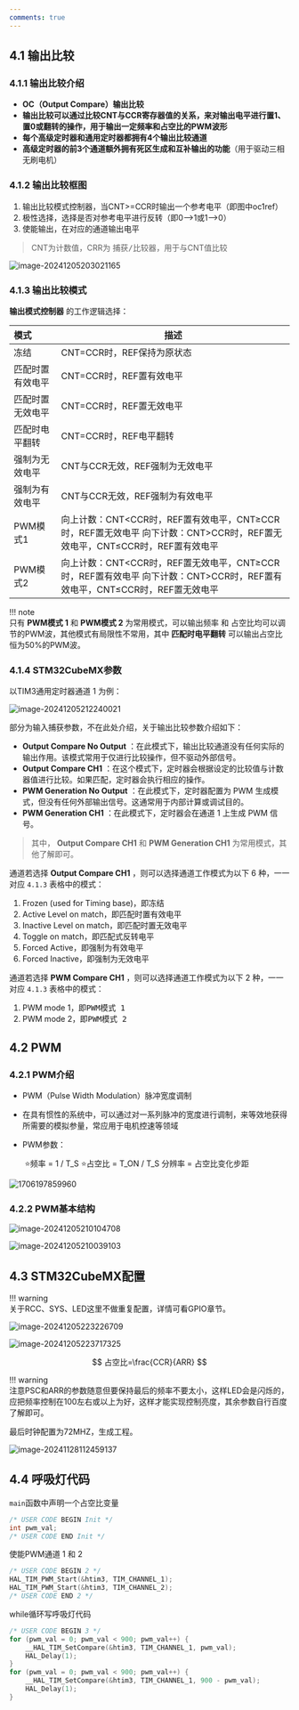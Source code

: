 ```yaml
---
comments: true
---
```



## 4.1 输出比较

### 4.1.1 输出比较介绍

- **OC（Output Compare）输出比较**
- **输出比较可以通过比较CNT与CCR寄存器值的关系，来对输出电平进行置1、置0或翻转的操作，用于输出一定频率和占空比的PWM波形**
- **每个高级定时器和通用定时器都拥有4个输出比较通道**
- **高级定时器的前3个通道额外拥有死区生成和互补输出的功能**（用于驱动三相无刷电机）

### 4.1.2 输出比较框图

1. 输出比较模式控制器，当CNT>=CCR时输出一个参考电平（即图中oc1ref）
2. 极性选择，选择是否对参考电平进行反转（即0-->1或1-->0）
3. 使能输出，在对应的通道输出电平

> CNT为计数值，CRR为 <kbd>捕获/比较器</kbd>，用于与CNT值比较

![image-20241205203021165](https://tonmoon.obs.cn-east-3.myhuaweicloud.com/img/tonmoon/image-20241205203021165.png)

### 4.1.3 输出比较模式

**输出模式控制器** 的工作逻辑选择：

| **模式**         | **描述**                                                     |
| :--------------- | ------------------------------------------------------------ |
| 冻结             | CNT=CCR时，REF保持为原状态                                   |
| 匹配时置有效电平 | CNT=CCR时，REF置有效电平                                     |
| 匹配时置无效电平 | CNT=CCR时，REF置无效电平                                     |
| 匹配时电平翻转   | CNT=CCR时，REF电平翻转                                       |
| 强制为无效电平   | CNT与CCR无效，REF强制为无效电平                              |
| 强制为有效电平   | CNT与CCR无效，REF强制为有效电平                              |
| PWM模式1         | 向上计数：CNT<CCR时，REF置有效电平，CNT≥CCR时，REF置无效电平   向下计数：CNT>CCR时，REF置无效电平，CNT≤CCR时，REF置有效电平 |
| PWM模式2         | 向上计数：CNT<CCR时，REF置无效电平，CNT≥CCR时，REF置有效电平   向下计数：CNT>CCR时，REF置有效电平，CNT≤CCR时，REF置无效电平 |

!!! note  
	只有 **PWM模式 1**  和 **PWM模式 2**  为常用模式，可以<kbd>输出频率</kbd> 和 <kbd>占空比</kbd>均可以调节的PWM波，其他模式有局限性不常用，其中 **匹配时电平翻转** 可以输出占空比恒为50%的PWM波。

### 4.1.4 STM32CubeMX参数

以TIM3通用定时器通道 1 为例：

![image-20241205212240021](https://tonmoon.obs.cn-east-3.myhuaweicloud.com/img/tonmoon/image-20241205212240021.png)

部分为输入捕获参数，不在此处介绍，关于输出比较参数介绍如下：

- **Output Compare No Output** ：在此模式下，输出比较通道没有任何实际的输出作用。该模式常用于仅进行比较操作，但不驱动外部信号。
- **Output Compare CH1** ：在这个模式下，定时器会根据设定的比较值与计数器值进行比较。如果匹配，定时器会执行相应的操作。
- **PWM Generation No Output** ：在此模式下，定时器配置为 PWM 生成模式，但没有任何外部输出信号。这通常用于内部计算或调试目的。
- **PWM Generation CH1** ：在此模式下，定时器会在通道 1 上生成 PWM 信号。

> 其中， **Output Compare CH1** 和 **PWM Generation CH1** 为常用模式，其他了解即可。

通道若选择 **Output Compare CH1** ，则可以选择通道工作模式为以下 6 种，一一对应 `4.1.3` 表格中的模式：

1. Frozen (used for Timing base)，即<kbd>冻结</kbd>
2. Active Level on match，即<kbd>匹配时置有效电平</kbd>
3. Inactive Level on match，即<kbd>匹配时置无效电平</kbd>
4. Toggle on match，即<kbd>匹配式反转电平</kbd>
5. Forced Active，即<kbd>强制为有效电平</kbd>
6. Forced Inactive，即<kbd>强制为无效电平</kbd>

通道若选择 **PWM Compare CH1** ，则可以选择通道工作模式为以下 2 种，一一对应 `4.1.3` 表格中的模式：

1. PWM mode 1，即<kbd>PWM模式 1</kbd>
2. PWM mode 2，即<kbd>PWM模式 2</kbd>

## 4.2 PWM

### 4.2.1 PWM介绍

- PWM（Pulse Width Modulation）脉冲宽度调制

- 在具有惯性的系统中，可以通过对一系列脉冲的宽度进行调制，来等效地获得所需要的模拟参量，常应用于电机控速等领域

- PWM参数：

  ​      ⭐频率 = 1 / T_S            ⭐占空比 = T_ON / T_S           分辨率 = 占空比变化步距

![1706197859960](https://tonmoon.obs.cn-east-3.myhuaweicloud.com/img/tonmoon/1706197859960.png)

### 4.2.2 PWM基本结构

![image-20241205210104708](https://tonmoon.obs.cn-east-3.myhuaweicloud.com/img/tonmoon/image-20241205210104708.png)

![image-20241205210039103](https://tonmoon.obs.cn-east-3.myhuaweicloud.com/img/tonmoon/image-20241205210039103.png)

## 4.3 STM32CubeMX配置

!!! warning  
	关于RCC、SYS、LED这里不做重复配置，详情可看GPIO章节。

![image-20241205223226709](https://tonmoon.obs.cn-east-3.myhuaweicloud.com/img/tonmoon/image-20241205223226709.png)

![image-20241205223717325](https://tonmoon.obs.cn-east-3.myhuaweicloud.com/img/tonmoon/image-20241205223717325.png)

$$
占空比=\frac{CCR}{ARR}
$$

!!! warning  
	注意PSC和ARR的参数随意但要保持最后的频率不要太小，这样LED会是闪烁的，应把频率控制在100左右或以上为好，这样才能实现控制亮度，其余参数自行百度了解即可。

最后时钟配置为72MHZ，生成工程。

![image-20241128112459137](https://tonmoon.obs.cn-east-3.myhuaweicloud.com/img/tonmoon/image-20241128112459137.png)

## 4.4 呼吸灯代码

`main`函数中声明一个占空比变量

```c
/* USER CODE BEGIN Init */
int pwm_val;
/* USER CODE END Init */
```

使能PWM通道 1 和 2 

```C
/* USER CODE BEGIN 2 */
HAL_TIM_PWM_Start(&htim3, TIM_CHANNEL_1);
HAL_TIM_PWM_Start(&htim3, TIM_CHANNEL_2);
/* USER CODE END 2 */
```

while循环写呼吸灯代码

```C
/* USER CODE BEGIN 3 */
for (pwm_val = 0; pwm_val < 900; pwm_val++) {
    __HAL_TIM_SetCompare(&htim3, TIM_CHANNEL_1, pwm_val);
    HAL_Delay(1);
}
for (pwm_val = 0; pwm_val < 900; pwm_val++) {
    __HAL_TIM_SetCompare(&htim3, TIM_CHANNEL_1, 900 - pwm_val);
    HAL_Delay(1);
}
```

